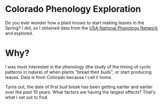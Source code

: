 # Colorado Phenology Exploration
Do you ever wonder how a plant knows to start making leaves in the Spring? I did, so I obtained data from the [USA National Phenology Network](https://www.usanpn.org/usa-national-phenology-network) and explored.

# Why?
I was most interested in the phenology (the study of the timing of cyclic patterns in nature) of when plants "bread their buds", or start producing leaves. Data is from Colorado because I call it home.

Turns out, the date of first bud break has been getting earlier and earlier over the past 10 years. What factors are having the largest effects? That's what I set out to find.
